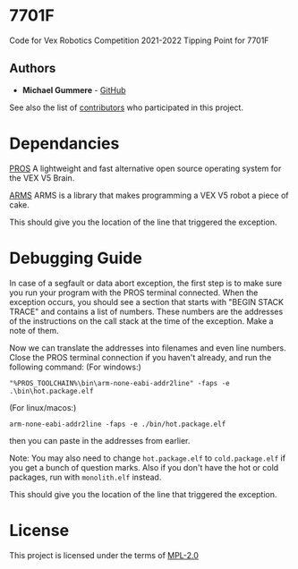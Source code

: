 # 7701F

Code for Vex Robotics Competition 2021-2022 Tipping Point for 7701F

## Authors

- **Michael Gummere** - [GitHub](https://github.com/Chrono-byte)

See also the list of [contributors](https://github.com/7701F/2021-Tipping-Point/contributors) who participated in this project.

# Dependancies

[PROS](https://github.com/purduesigbots/pros) A lightweight and fast alternative open source operating system for the VEX V5 Brain.

[ARMS](https://github.com/purduesigbots/ARMS) ARMS is a library that makes programming a VEX V5 robot a piece of cake.

<!-- [EZ-Template](https://github.com/EZ-Robotics/EZ-Template): 2.1.0 -->

<!-- [gif-pros](https://github.com/theol0403/gif-pros) Allows GIFS to be displayed on LVGL (Currently removed) -->

 This should give you the location of the line that triggered the exception.
# Debugging Guide

In case of a segfault or data abort exception, the first step is to make sure you run your program with the PROS terminal connected. When the exception occurs, you should see a section that starts with "BEGIN STACK TRACE" and contains a list of numbers. These numbers are the addresses of the instructions on the call stack at the time of the exception. Make a note of them.

Now we can translate the addresses into filenames and even line numbers. Close the PROS terminal connection if you haven't already, and run the following command:
(For windows:)
```
"%PROS_TOOLCHAIN%\bin\arm-none-eabi-addr2line" -faps -e .\bin\hot.package.elf
```
(For linux/macos:)
```
arm-none-eabi-addr2line -faps -e ./bin/hot.package.elf
```
then you can paste in the addresses from earlier.

Note: You may also need to change `hot.package.elf` to `cold.package.elf` if you get a bunch of question marks. Also if you don't have the hot or cold packages, run with `monolith.elf` instead.

This should give you the location of the line that triggered the exception.

# License

This project is licensed under the terms of [MPL-2.0](https://github.com/7701F/2021-Tipping-Point/blob/master/LICENSE)
